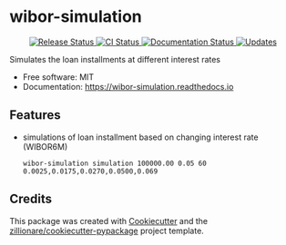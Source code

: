 # wibor-simulation


<p align="center">
<a href="https://pypi.python.org/pypi/wibor-simulation">
    <img src="https://img.shields.io/pypi/v/wibor-simulation.svg"
        alt = "Release Status">
</a>

<a href="https://github.com/PhillCli/wibor-simulation/actions">
    <img src="https://github.com/PhillCli/wibor-simulation/actions/workflows/main.yml/badge.svg?branch=release" alt="CI Status">
</a>

<a href="https://wibor-simulation.readthedocs.io/en/latest/?badge=latest">
    <img src="https://readthedocs.org/projects/wibor-simulation/badge/?version=latest" alt="Documentation Status">
</a>

<a href="https://pyup.io/repos/github/PhillCli/wibor-simulation/">
<img src="https://pyup.io/repos/github/PhillCli/wibor-simulation/shield.svg" alt="Updates">
</a>

</p>


Simulates the loan installments at different interest rates


* Free software: MIT
* Documentation: <https://wibor-simulation.readthedocs.io>


## Features

* simulations of loan installment based on changing interest rate (WIBOR6M)

    ```shell
    wibor-simulation simulation 100000.00 0.05 60 0.0025,0.0175,0.0270,0.0500,0.069
    ```


## Credits

This package was created with [Cookiecutter](https://github.com/audreyr/cookiecutter) and the [zillionare/cookiecutter-pypackage](https://github.com/zillionare/cookiecutter-pypackage) project template.
